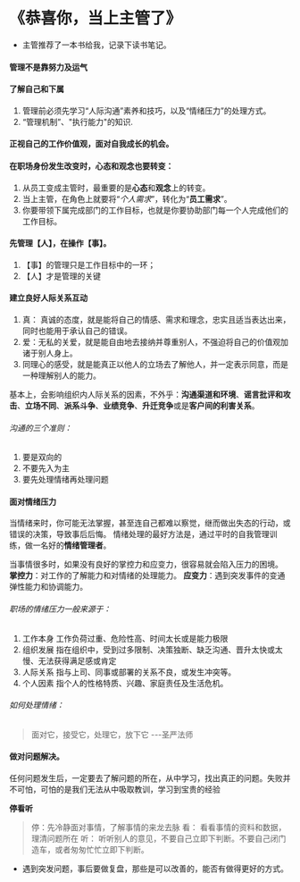 # 《恭喜你，当上主管了》


<!--more-->

* 主管推荐了一本书给我，记录下读书笔记。

####  管理不是靠努力及运气

####  了解自己和下属

1. 管理前必须先学习“人际沟通”素养和技巧，以及“情绪压力”的处理方式。
2. “管理机制”、"执行能力"的知识.

####  正视自己的工作价值观，面对自我成长的机会。


####  在职场身份发生改变时，心态和观念也要转变：

1. 从员工变成主管时，最重要的是**心态**和**观念**上的转变。
2. 当上主管，在角色上就要将“*个人需求*”，转化为“**员工需求**”。
3. 你要带领下属完成部门的工作目标，也就是你要协助部门每一个人完成他们的工作目标。

####  先管理【人】，在操作【事】。

1. 【事】的管理只是工作目标中的一环；
2. 【人】才是管理的关键

####  建立良好人际关系互动

1.  真： 真诚的态度，就是能将自己的情感、需求和理念，忠实且适当表达出来，同时也能用于承认自己的错误。
2.  爱：无私的关爱，就是能自由地去接纳并尊重别人，不强迫将自己的价值观加诸于别人身上。
3.  同理心的感受，就是能真正以他人的立场去了解他人，并一定表示同意，而是一种理解别人的能力。

基本上，会影响组织内人际关系的因素，不外乎：**沟通渠道和环境**、**谣言批评和攻击**、**立场不同**、**派系斗争**、**业绩竞争**、**升迁竞争**或是**客户间的利害关系**。

###### 沟通的三个准则：

1. 要是双向的 
2. 不要先入为主 
3. 要先处理情绪再处理问题

####  面对情绪压力

当情绪来时，你可能无法掌握，甚至连自己都难以察觉，继而做出失态的行动，或错误的决策，导致事后后悔。
情绪处理的最好方法是，通过平时的自我管理训练，做一名好的**情绪管理者**。 

当事情很多时，如果没有良好的掌控力和应变力，很容易就会陷入压力的困境。
**掌控力**：对工作的了解能力和对情绪的处理能力。
**应变力**：遇到突发事件的变通弹性能力和协调能力。

######  职场的情绪压力一般来源于：

1. 工作本身
   工作负荷过重、危险性高、时间太长或是能力极限
2. 组织发展
   指在组织中，受到过多限制、决策独断、缺乏沟通、晋升太快或太慢、无法获得满足感或肯定
3. 人际关系
   指与上司、同事或部署的关系不良，或发生冲突等。
4. 个人因素
   指个人的性格特质、兴趣、家庭责任及生活危机。

###### 如何处理情绪：

> 面对它，接受它，处理它，放下它  ---圣严法师


####  做对问题解决。

任何问题发生后，一定要去了解问题的所在，从中学习，找出真正的问题。失败并不可怕，可怕的是我们无法从中吸取教训，学习到宝贵的经验

**停看听**

> 停：先冷静面对事情，了解事情的来龙去脉
> 看： 看看事情的资料和数据，理清问题所在
> 听： 听听别人的意见，不要自己立即下判断。不要自己闭门造车，或者匆匆忙忙立即下判断。

* 遇到突发问题，事后要做复盘，那些是可以改善的，能否有做得更好的方式。

